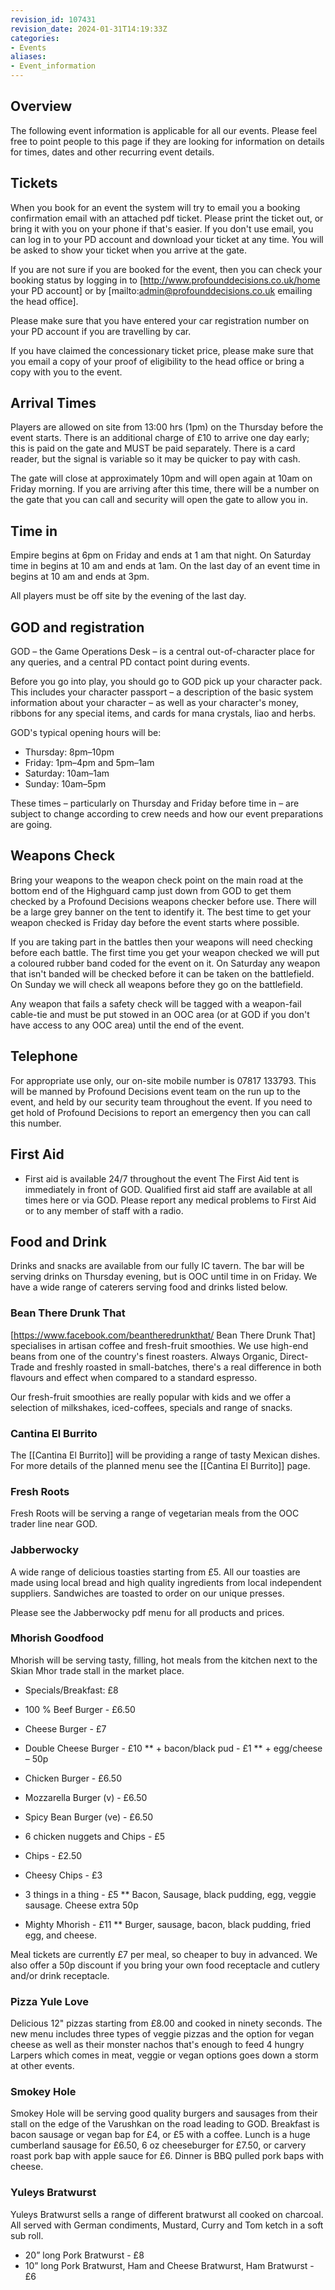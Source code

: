 ```yaml
---
revision_id: 107431
revision_date: 2024-01-31T14:19:33Z
categories:
- Events
aliases:
- Event_information
---
```


## Overview
The following event information is applicable for all our events. Please feel free to point people to this page if they are looking for information on details for times, dates and other recurring event details.

## Tickets
When you book for an event the system will try to email you a booking confirmation email with an attached pdf ticket. Please print the ticket out, or bring it with you on your phone if that's easier. If you don't use email, you can log in to your PD account and download your ticket at any time. You will be asked to show your ticket when you arrive at the gate.

If you are not sure if you are booked for the event, then you can check your booking status by logging in to [http://www.profounddecisions.co.uk/home your PD account] or by [mailto:admin@profounddecisions.co.uk emailing the head office].

Please make sure that you have entered your car registration number on your PD account if you are travelling by car.

If you have claimed the concessionary ticket price, please make sure that you email a copy of your proof of eligibility to the head office or bring a copy with you to the event.

## Arrival Times
Players are allowed on site from 13:00 hrs (1pm) on the Thursday before the event starts. There is an additional charge of £10 to arrive one day early; this is paid on the gate and MUST be paid separately. There is a card reader, but the signal is variable so it may be quicker to pay with cash.

The gate will close at approximately 10pm and will open again at 10am on Friday morning. If you are arriving after this time, there will be a number on the gate that you can call and security will open the gate to allow you in.

## Time in
Empire begins at 6pm on Friday and ends at 1 am that night. On Saturday time in begins at 10 am and ends at 1am. 
On the last day of an event time in begins at 10 am and ends at 3pm. 

All players must be off site by the evening of the last day. 


## GOD and registration
GOD – the Game Operations Desk – is a central out-of-character place for any queries, and a central PD contact point during events.

Before you go into play, you should go to GOD pick up your character pack. This includes your character passport – a description of the basic system information about your character – as well as your character's money, ribbons for any special items, and cards for mana crystals, liao and herbs.


GOD's typical opening hours will be:

* Thursday: 8pm–10pm
* Friday: 1pm–4pm and 5pm–1am
* Saturday: 10am–1am
* Sunday: 10am–5pm


These times – particularly on Thursday and Friday before time in – are subject to change according to crew needs and how our event preparations are going.


## Weapons Check
Bring your weapons to the weapon check point on the main road at the bottom end of the Highguard camp just down from GOD to get them checked by a Profound Decisions weapons checker before use. There will be a large grey banner on the tent to identify it. The best time to get your weapon checked is Friday day before the event starts where possible. 

If you are taking part in the battles then your weapons will need checking before each battle. The first time you get your weapon checked we will put a coloured rubber band coded for the event on it. On Saturday any weapon that isn't banded will be checked before it can be taken on the battlefield. On Sunday we will check all weapons before they go on the battlefield.

Any weapon that fails a safety check will be tagged with a weapon-fail cable-tie and must be put stowed in an OOC area (or at GOD if you don't have access to any OOC area) until the end of the event.

## Telephone
For appropriate use only, our on-site mobile number is 07817 133793. This will be manned by Profound Decisions event team on the run up to the event, and held by our security team throughout the event. If you need to get hold of Profound Decisions to report an emergency then you can call this number.


## First Aid
* First aid is available 24/7 throughout the event
The First Aid tent is immediately in front of GOD. Qualified first aid staff are available at all times here or via GOD. Please report any medical problems to First Aid or to any member of staff with a radio.


## Food and Drink
Drinks and snacks are available from our fully IC tavern. The bar will be serving drinks on Thursday evening, but is OOC until time in on Friday. We have a wide range of caterers serving food and drinks listed below.


### Bean There Drunk That
[https://www.facebook.com/beantheredrunkthat/ Bean There Drunk That] specialises in artisan coffee and fresh-fruit smoothies. We use high-end beans from one of the country's finest roasters. Always Organic, Direct-Trade and freshly roasted in small-batches, there's a real difference in both flavours and effect when compared to a standard espresso.

Our fresh-fruit smoothies are really popular with kids and we offer a selection of milkshakes, iced-coffees, specials and range of snacks.

### Cantina El Burrito
The [[Cantina El Burrito]] will be providing a range of tasty Mexican dishes. For more details of the planned menu see the [[Cantina El Burrito]] page.



### Fresh Roots
Fresh Roots will be serving a range of vegetarian meals from the OOC trader line near GOD.

### Jabberwocky
A wide range of delicious toasties starting from £5. All our toasties are made using local bread and high quality ingredients from local independent suppliers. Sandwiches are toasted to order on our unique presses.

Please see the Jabberwocky pdf menu for all products and prices.

### Mhorish Goodfood
Mhorish will be serving tasty, filling, hot meals from the kitchen next to the Skian Mhor trade stall in the market place.


* Specials/Breakfast: £8
* 100 % Beef Burger - £6.50
* Cheese Burger - £7
* Double Cheese Burger - £10
** + bacon/black pud - £1
** + egg/cheese – 50p
* Chicken Burger - £6.50
* Mozzarella Burger (v) - £6.50


* Spicy Bean Burger (ve) - £6.50
* 6 chicken nuggets and Chips - £5
* Chips - £2.50
* Cheesy Chips - £3
* 3 things in a thing - £5
** Bacon, Sausage, black pudding, egg, veggie sausage. Cheese extra 50p
* Mighty Mhorish - £11
** Burger, sausage, bacon, black pudding, fried egg, and cheese.



Meal tickets are currently £7 per meal, so cheaper to buy in advanced. We also offer a 50p discount if you bring your own food receptacle and cutlery and/or drink receptacle.

### Pizza Yule Love
Delicious 12" pizzas starting from £8.00 and cooked in ninety seconds. The new menu includes three types of veggie pizzas and the option for vegan cheese as well as their monster nachos that's enough to feed 4 hungry Larpers which comes in meat, veggie or vegan options goes down a storm at other events.

### Smokey Hole
Smokey Hole will be serving good quality burgers and sausages from their stall on the edge of the Varushkan on the road leading to GOD. Breakfast is bacon sausage or vegan bap for £4, or £5 with a coffee. Lunch is a huge cumberland sausage for £6.50, 6 oz cheeseburger for £7.50, or carvery roast pork bap with apple sauce for £6. Dinner is BBQ pulled pork baps with cheese.

### Yuleys Bratwurst
Yuleys Bratwurst sells a range of different bratwurst all cooked on charcoal. All served with German condiments, Mustard, Curry and Tom ketch in a soft sub roll.
* 20” long Pork Bratwurst - £8
* 10” long Pork Bratwurst, Ham and Cheese Bratwurst, Ham Bratwurst - £6

